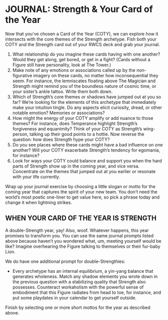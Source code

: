 # JOURNAL: Strength & Your Card of the Year

Now that you’ve chosen a Card of the Year (COTY), we can explore how it intersects with the core themes of the Strength archetype. Fish both your COTY and the Strength card out of your RWCS deck and grab your journal.

1. What relationship do you imagine these cards having with one another? Would they get along, get bored, or get in a fight? (Cards without a Figure still have personality, look at The Tower.)
2. Make note of any emotions or associations called up by the non-figurative imagery on these cards, no matter how inconsequential they seem. For instance, the lemniscates floating above The Magician and Strength might remind you of the boundless nature of cosmic time, or your sister’s ankle tattoo. Write them both down.
3. Which of Strength’s core themes or shadows have jumped out at you so far? We’re looking for the elements of this archetype that immediately make your intuition tingle. Do any aspects elicit curiosity, dread, or other notable emotion? Memories or associations?
4. How might the energy of your COTY amplify or add nuance to those themes? For instance, does Temperance highlight Strength’s forgiveness and equanimity? Think of your COTY as Strength’s wing-person, talking up their good points to a hottie. Now reverse the question: how does Strength hype your COTY?
5. Do you see places where these cards might have a bad influence on one another? Will your COTY exacerbate Strength’s tendency for egomania, for instance?
6. Look for ways your COTY could balance and support you when the hard parts of Strength show up in the coming year, and vice versa. Concentrate on the themes that jumped out at you earlier or resonate with your life currently.

Wrap up your journal exercise by choosing a little slogan or motto for the coming year that captures the spirit of your new team. You don’t need the world’s most poetic one-liner to get value here, so pick a phrase today and change it when lightning strikes.

## WHEN YOUR CARD OF THE YEAR IS STRENGTH

A double-Strength year, yay! Also, woof. Whatever happens, this year promises to transform you. You can use the same journal prompts listed above because haven’t you wondered what, um, meeting yourself would be like? Imagine overhearing the Figure talking to themselves or their fur-baby Lion.

We do have one additional prompt for double-Strengthies:

* Every archetype has an internal equilibrium, a yin-yang balance that generates wholeness. Match any shadow elements you wrote down in the previous question with a stabilizing quality that Strength also possesses. Counteract workaholism with the powerful sense of embodiment that this Figure radiates from head to toe, for instance, and put some playdates in your calendar to get yourself outside.

Finish by selecting one or more short mottos for the year as described above.
